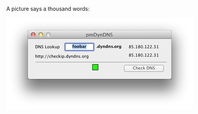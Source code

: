 A picture says a thousand words:

![ScreenShot](https://github.com/pmorjan/pmDynDNS/raw/master/ScreenShot.png)

